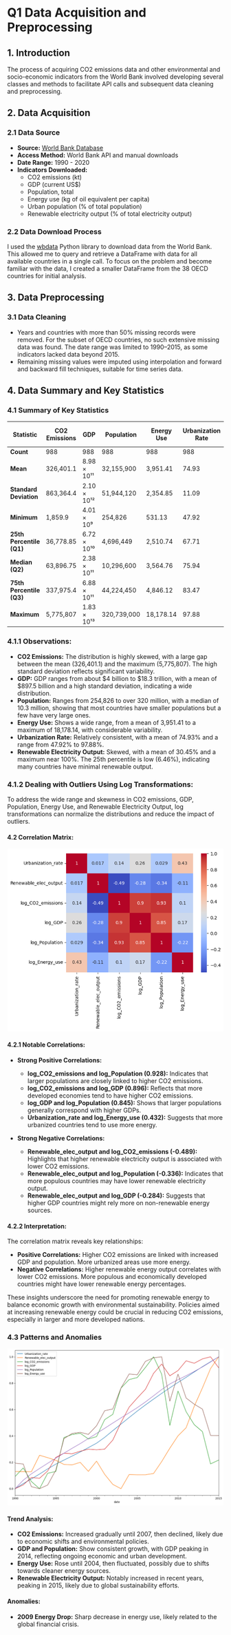 # Q1 Data Acquisition and Preprocessing

## 1. Introduction
The process of acquiring CO2 emissions data and other environmental and socio-economic indicators from the World Bank involved developing several classes and methods to facilitate API calls and subsequent data cleaning and preprocessing.

## 2. Data Acquisition
### 2.1 Data Source
- **Source:** [World Bank Database](https://data.worldbank.org/)
- **Access Method:** World Bank API and manual downloads
- **Date Range:** 1990 - 2020
- **Indicators Downloaded:**
  - CO2 emissions (kt)
  - GDP (current US$)
  - Population, total
  - Energy use (kg of oil equivalent per capita)
  - Urban population (% of total population)
  - Renewable electricity output (% of total electricity output)

### 2.2 Data Download Process
I used the [wbdata](https://wbdata.readthedocs.io/en/stable/) Python library to download data from the World Bank. This allowed me to query and retrieve a DataFrame with data for all available countries in a single call. To focus on the problem and become familiar with the data, I created a smaller DataFrame from the 38 OECD countries for initial analysis.

## 3. Data Preprocessing
### 3.1 Data Cleaning
- Years and countries with more than 50% missing records were removed. For the subset of OECD countries, no such extensive missing data was found. The date range was limited to 1990–2015, as some indicators lacked data beyond 2015.
- Remaining missing values were imputed using interpolation and forward and backward fill techniques, suitable for time series data.

## 4. Data Summary and Key Statistics

### 4.1 Summary of Key Statistics

| Statistic                | CO2 Emissions | GDP              | Population   | Energy Use     | Urbanization Rate | Renewable Elec Output |
|--------------------------|---------------|------------------|--------------|----------------|--------------------|-----------------------|
| **Count**                | 988           | 988              | 988          | 988            | 988                | 988                   |
| **Mean**                 | 326,401.1     | 8.98 × 10¹¹      | 32,155,900   | 3,951.41       | 74.93              | 30.45                 |
| **Standard Deviation**   | 863,364.4     | 2.10 × 10¹²      | 51,944,120   | 2,354.85       | 11.09              | 30.22                 |
| **Minimum**              | 1,859.9       | 4.01 × 10⁹       | 254,826      | 531.13         | 47.92              | 0.00                  |
| **25th Percentile (Q1)** | 36,778.85     | 6.72 × 10¹⁰      | 4,696,449    | 2,510.74       | 67.71              | 6.46                  |
| **Median (Q2)**          | 63,896.75     | 2.38 × 10¹¹      | 10,296,600   | 3,564.76       | 75.94              | 17.48                 |
| **75th Percentile (Q3)** | 337,975.4     | 6.88 × 10¹¹      | 44,224,450   | 4,846.12       | 83.47              | 54.59                 |
| **Maximum**              | 5,775,807     | 1.83 × 10¹³      | 320,739,000  | 18,178.14      | 97.88              | 99.99                 |

### 4.1.1 Observations:
- **CO2 Emissions:** The distribution is highly skewed, with a large gap between the mean (326,401.1) and the maximum (5,775,807). The high standard deviation reflects significant variability.
- **GDP:** GDP ranges from about $4 billion to $18.3 trillion, with a mean of $897.5 billion and a high standard deviation, indicating a wide distribution.
- **Population:** Ranges from 254,826 to over 320 million, with a median of 10.3 million, showing that most countries have smaller populations but a few have very large ones.
- **Energy Use:** Shows a wide range, from a mean of 3,951.41 to a maximum of 18,178.14, with considerable variability.
- **Urbanization Rate:** Relatively consistent, with a mean of 74.93% and a range from 47.92% to 97.88%.
- **Renewable Electricity Output:** Skewed, with a mean of 30.45% and a maximum near 100%. The 25th percentile is low (6.46%), indicating many countries have minimal renewable output.

### 4.1.2 Dealing with Outliers Using Log Transformations:
To address the wide range and skewness in CO2 emissions, GDP, Population, Energy Use, and Renewable Electricity Output, log transformations can normalize the distributions and reduce the impact of outliers.

#### 4.2 Correlation Matrix:
![correlation_matrix](../img/corr_matrix.png)

#### 4.2.1 Notable Correlations:
- **Strong Positive Correlations:**
  - **log_CO2_emissions and log_Population (0.928):** Indicates that larger populations are closely linked to higher CO2 emissions.
  - **log_CO2_emissions and log_GDP (0.896):** Reflects that more developed economies tend to have higher CO2 emissions.
  - **log_GDP and log_Population (0.845):** Shows that larger populations generally correspond with higher GDPs.
  - **Urbanization_rate and log_Energy_use (0.432):** Suggests that more urbanized countries tend to use more energy.

- **Strong Negative Correlations:**
  - **Renewable_elec_output and log_CO2_emissions (-0.489):** Highlights that higher renewable electricity output is associated with lower CO2 emissions.
  - **Renewable_elec_output and log_Population (-0.336):** Indicates that more populous countries may have lower renewable electricity output.
  - **Renewable_elec_output and log_GDP (-0.284):** Suggests that higher GDP countries might rely more on non-renewable energy sources.

#### 4.2.2 Interpretation:
The correlation matrix reveals key relationships:
- **Positive Correlations:** Higher CO2 emissions are linked with increased GDP and population. More urbanized areas use more energy.
- **Negative Correlations:** Higher renewable energy output correlates with lower CO2 emissions. More populous and economically developed countries might have lower renewable energy percentages.

These insights underscore the need for promoting renewable energy to balance economic growth with environmental sustainability. Policies aimed at increasing renewable energy could be crucial in reducing CO2 emissions, especially in larger and more developed nations.

### 4.3 Patterns and Anomalies

![time series](../img/time_series_plot.png)

#### Trend Analysis:
- **CO2 Emissions:** Increased gradually until 2007, then declined, likely due to economic shifts and environmental policies.
- **GDP and Population:** Show consistent growth, with GDP peaking in 2014, reflecting ongoing economic and urban development.
- **Energy Use:** Rose until 2004, then fluctuated, possibly due to shifts towards cleaner energy sources.
- **Renewable Electricity Output:** Notably increased in recent years, peaking in 2015, likely due to global sustainability efforts.

#### Anomalies:
- **2009 Energy Drop:** Sharp decrease in energy use, likely related to the global financial crisis.